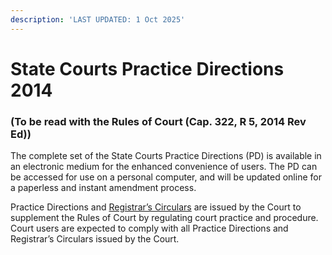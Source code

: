 ```yaml
---
description: 'LAST UPDATED: 1 Oct 2025'
---
```


# State Courts Practice Directions 2014

### (To be read with the Rules of Court (Cap. 322, R 5, 2014 Rev Ed))

The complete set of the State Courts Practice Directions (PD) is available in an electronic medium for the enhanced convenience of users. The PD can be accessed for use on a personal computer, and will be updated online for a paperless and instant amendment process.

Practice Directions and [Registrar’s Circulars](https://www.judiciary.gov.sg/news-and-resources/registrar's-circulars) are issued by the Court to supplement the Rules of Court by regulating court practice and procedure. Court users are expected to comply with all Practice Directions and Registrar’s Circulars issued by the Court.
